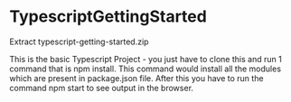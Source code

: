 # TypescriptGettingStarted

Extract typescript-getting-started.zip

This is the basic Typescript Project - you just have to clone this and run 1 command that is npm install. This command would install all the modules which are present in package.json file. After this you have to run the command npm start to see output in the browser.

